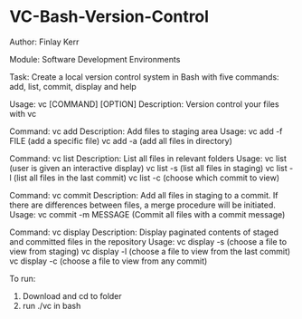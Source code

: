 # VC-Bash-Version-Control

Author: Finlay Kerr

Module: Software Development Environments

Task: Create a local version control system in Bash with five commands: add, list, commit, display and help

Usage: vc [COMMAND] [OPTION]
	Description: Version control your files with vc

Command: vc add
	Description: Add files to staging area
	Usage:
		vc add -f FILE (add a specific file)
		vc add -a (add all files in directory)

Command: vc list
	Description: List all files in relevant folders
	Usage:
		vc list 	(user is given an interactive display)
		vc list -s 	(list all files in staging)
		vc list -l 	(list all files in the last commit)
		vc list -c 	(choose which commit to view)
	
Command: vc commit
	Description: Add all files in staging to a commit. If there are
		differences between files, a merge procedure will be initiated.
	Usage:
		vc commit -m MESSAGE (Commit all files with a commit message)

Command: vc display
	Description: Display paginated contents of staged and committed files 
		in the repository
	Usage:
		vc display -s 	(choose a file to view from staging)
		vc display -l 	(choose a file to view from the last commit)
		vc display -c 	(choose a file to view from any commit)


To run:
1) Download and cd to folder
2) run ./vc in bash
